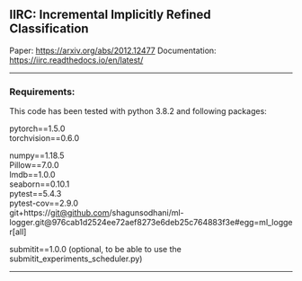 ## IIRC: Incremental Implicitly Refined Classification 

Paper: https://arxiv.org/abs/2012.12477
Documentation: https://iirc.readthedocs.io/en/latest/

<hr>

### Requirements:
This code has been tested with python 3.8.2 and following packages:

pytorch==1.5.0
<br/>
torchvision==0.6.0

numpy==1.18.5
<br/>
Pillow==7.0.0
<br/>
lmdb==1.0.0
<br/>
seaborn==0.10.1
<br/>
pytest==5.4.3
<br/>
pytest-cov==2.9.0
<br/>
git+https://git@github.com/shagunsodhani/ml-logger.git@976cab1d2524ee72aef8273e6deb25c764883f3e#egg=ml_logger[all]
<br/>

submitit==1.0.0 (optional, to be able to use the submitit_experiments_scheduler.py)

<hr>
